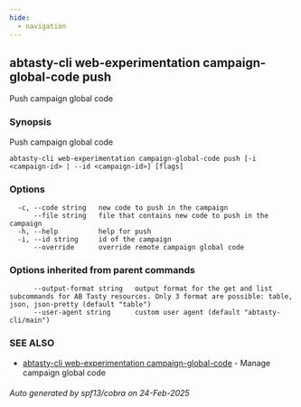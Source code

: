 ```yaml
---
hide:
  - navigation
---
```

## abtasty-cli web-experimentation campaign-global-code push

Push campaign global code

### Synopsis

Push campaign global code

```
abtasty-cli web-experimentation campaign-global-code push [-i <campaign-id> | --id <campaign-id>] [flags]
```

### Options

```
  -c, --code string   new code to push in the campaign
      --file string   file that contains new code to push in the campaign
  -h, --help          help for push
  -i, --id string     id of the campaign
      --override      override remote campaign global code
```

### Options inherited from parent commands

```
      --output-format string   output format for the get and list subcommands for AB Tasty resources. Only 3 format are possible: table, json, json-pretty (default "table")
      --user-agent string      custom user agent (default "abtasty-cli/main")
```

### SEE ALSO

* [abtasty-cli web-experimentation campaign-global-code](abtasty-cli_web-experimentation_campaign-global-code.md)	 - Manage campaign global code

###### Auto generated by spf13/cobra on 24-Feb-2025
